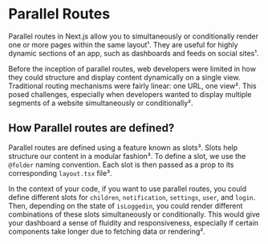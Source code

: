 # Parallel Routes
Parallel routes in Next.js allow you to simultaneously or conditionally render one or more pages within the same layout¹. They are useful for highly dynamic sections of an app, such as dashboards and feeds on social sites¹. 

Before the inception of parallel routes, web developers were limited in how they could structure and display content dynamically on a single view. Traditional routing mechanisms were fairly linear: one URL, one view². This posed challenges, especially when developers wanted to display multiple segments of a website simultaneously or conditionally².

## How Parallel routes are defined?
Parallel routes are defined using a feature known as slots³. Slots help structure our content in a modular fashion³. To define a slot, we use the `@folder` naming convention. Each slot is then passed as a prop to its corresponding `layout.tsx` file³.

In the context of your code, if you want to use parallel routes, you could define different slots for `children`, `notification`, `settings`, `user`, and `login`. Then, depending on the state of `isLoggedin`, you could render different combinations of these slots simultaneously or conditionally. This would give your dashboard a sense of fluidity and responsiveness, especially if certain components take longer due to fetching data or rendering².
